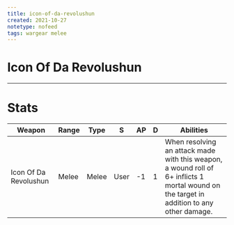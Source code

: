```yaml
---
title: icon-of-da-revolushun
created: 2021-10-27
notetype: nofeed
tags: wargear melee
---
```


# Icon Of Da Revolushun

---

# Stats

| Weapon                | Range | Type  | S    | AP  | D   | Abilities                                                                                                                                 |
| --------------------- | ----- | ----- | ---- | --- | --- | ----------------------------------------------------------------------------------------------------------------------------------------- |
| Icon Of Da Revolushun | Melee | Melee | User | -1  | 1   | When resolving an attack made with this weapon, a wound roll of 6+ inflicts 1 mortal wound on the target in addition to any other damage. | 